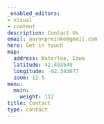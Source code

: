 ```yaml
---
_enabled_editors:
- visual
- content
description: Contact Us
email: aaronpreinke@gmail.com
hero: Get in touch
map:
  address: Waterloo, Iowa
  latitude: 42.493549
  longitude: -92.343677
  zoom: 12.5
menu:
  main:
    weight: 112
title: Contact
type: contact
---
```


